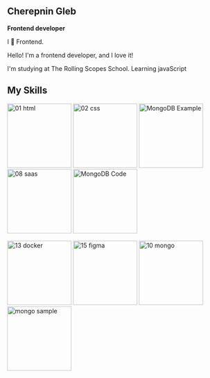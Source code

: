 ## Cherepnin Gleb

**Frontend developer**

I 🖤 Frontend.

Hello! I'm a frontend developer, and I love it!

I'm studying at The Rolling Scopes School.  Learning javaScript

## My Skills
<img width="148" alt="01 html" src="https://user-images.githubusercontent.com/60064512/224487706-10850994-3a0f-419e-9a48-013107a1aac5.png" style="max-width: 100%;">  <img width="148" alt="02 css" src="https://user-images.githubusercontent.com/60064512/224487709-2a638c09-e758-4ee0-8a33-149bf7cb3562.png" style="max-width: 100%;">  <img width="148" alt="MongoDB Example" src="https://user-images.githubusercontent.com/60064512/224487714-c46c1ee9-2908-4be6-9a92-4cbfce43583a.png" style="max-width: 100%;">  <img width="148" alt="08 saas" src="https://user-images.githubusercontent.com/60064512/224487717-ba1f0a03-27ff-4456-bd51-8b6178b32671.png" style="max-width: 100%;"> <img width="148" alt="MongoDB Code" src="https://user-images.githubusercontent.com/60064512/224487715-5ab0ad8b-a7a8-403c-83e9-740ef3ee4b52.png" style="max-width: 100%;">


<img width="148" alt="13 docker" src="https://user-images.githubusercontent.com/60064512/224487722-133474de-ee6d-4444-bb1f-c66796fefacf.png" style="max-width: 100%;">  <img width="148" alt="15 figma" src="https://user-images.githubusercontent.com/60064512/224487724-7362c6ee-12c1-4976-8138-398808bd957a.png" style="max-width: 100%;"> <img width="148" alt="10 mongo" src="https://user-images.githubusercontent.com/60064512/224487719-7e7f7115-33cf-4db6-840e-bf306d6ab27e.png" style="max-width: 100%;">  <img width="148" alt="mongo sample" src="https://user-images.githubusercontent.com/60064512/224487725-fe8264c6-25a4-49ea-bf49-ed57b4e9f71e.png">


